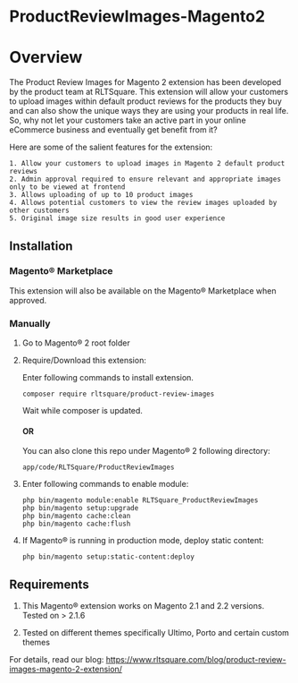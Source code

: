 # ProductReviewImages-Magento2

# Overview

The Product Review Images for Magento 2 extension has been developed by the product team at RLTSquare. This extension will allow your customers to upload images within default product reviews for the products they buy and can also show the unique ways they are using your products in real life. So, why not let your customers take an active part in your online eCommerce business and eventually get benefit from it?

Here are some of the salient features for the extension:

```
1. Allow your customers to upload images in Magento 2 default product reviews
2. Admin approval required to ensure relevant and appropriate images only to be viewed at frontend
3. Allows uploading of up to 10 product images
4. Allows potential customers to view the review images uploaded by other customers
5. Original image size results in good user experience
```

## Installation

### Magento® Marketplace

This extension will also be available on the Magento® Marketplace when approved.

### Manually

1. Go to Magento® 2 root folder

2. Require/Download this extension:

   Enter following commands to install extension.

   ```
   composer require rltsquare/product-review-images
   ```

   Wait while composer is updated.
   
   #### OR
   
   You can also clone this repo under Magento® 2 following directory:
    
    ```
    app/code/RLTSquare/ProductReviewImages
    ```    

3. Enter following commands to enable module:

   ```
   php bin/magento module:enable RLTSquare_ProductReviewImages
   php bin/magento setup:upgrade
   php bin/magento cache:clean
   php bin/magento cache:flush
   ```

4. If Magento® is running in production mode, deploy static content: 

   ```
   php bin/magento setup:static-content:deploy
   ```


## Requirements

1. This Magento® extension works on Magento 2.1 and 2.2 versions. Tested on > 2.1.6

2. Tested on different themes specifically Ultimo, Porto and certain custom themes

For details, read our blog:
https://www.rltsquare.com/blog/product-review-images-magento-2-extension/
